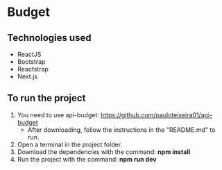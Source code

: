 # Budget

## Technologies used
* ReactJS
* Bootstrap
* Reactstrap
* Next.js

## To run the project
1. You need to use api-budget: https://github.com/pauloteixeira01/api-budget
    * After downloading, follow the instructions in the "README.md" to run.
2. Open a terminal in the project folder.
3. Download the dependencies with the command: **npm install**
4. Run the project with the command: **npm run dev**
